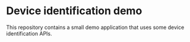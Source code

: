 # Device identification demo

This repository contains a small demo application that uses some device identification APIs.

